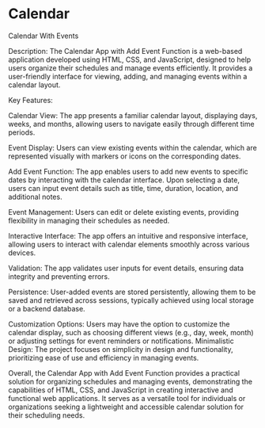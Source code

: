 # Calendar
Calendar With Events

Description:
The Calendar App with Add Event Function is a web-based application developed using HTML, CSS, and JavaScript, designed to help users organize their schedules and manage events efficiently. It provides a user-friendly interface for viewing, adding, and managing events within a calendar layout.

Key Features:

Calendar View: The app presents a familiar calendar layout, displaying days, weeks, and months, allowing users to navigate easily through different time periods.

Event Display: Users can view existing events within the calendar, which are represented visually with markers or icons on the corresponding dates.

Add Event Function: The app enables users to add new events to specific dates by interacting with the calendar interface. 
                    Upon selecting a date, users can input event details such as title, time, duration, location, and additional notes.
                    
Event Management: Users can edit or delete existing events, providing flexibility in managing their schedules as needed.

Interactive Interface: The app offers an intuitive and responsive interface, allowing users to interact with calendar elements smoothly across various devices.

Validation: The app validates user inputs for event details, ensuring data integrity and preventing errors.

Persistence: User-added events are stored persistently, allowing them to be saved and retrieved across sessions, typically achieved using local storage or a backend database.

Customization Options: Users may have the option to customize the calendar display, such as choosing different views (e.g., day, week, month) or adjusting settings for event reminders                       or notifications.
Minimalistic Design: The project focuses on simplicity in design and functionality, prioritizing ease of use and efficiency in managing events.


Overall, the Calendar App with Add Event Function provides a practical solution for organizing schedules and managing events, demonstrating the capabilities of HTML, CSS, and JavaScript in creating interactive and functional web applications. It serves as a versatile tool for individuals or organizations seeking a lightweight and accessible calendar solution for their scheduling needs.

